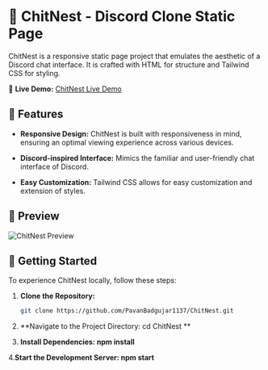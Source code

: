 # 🚀 ChitNest - Discord Clone Static Page


ChitNest is a responsive static page project that emulates the aesthetic of a Discord chat interface. It is crafted with HTML for structure and Tailwind CSS for styling.

🌈 **Live Demo:** [ChitNest Live Demo](https://chitnest.netlify.app/)

## 🌟 Features

- **Responsive Design:** ChitNest is built with responsiveness in mind, ensuring an optimal viewing experience across various devices.

- **Discord-inspired Interface:** Mimics the familiar and user-friendly chat interface of Discord.

- **Easy Customization:** Tailwind CSS allows for easy customization and extension of styles.

## 🎨 Preview

![ChitNest Preview](cdiscord.png)

## 🚀 Getting Started

To experience ChitNest locally, follow these steps:

1. **Clone the Repository:**

   ```bash
   git clone https://github.com/PavanBadgujar1137/ChitNest.git

2. **Navigate to the Project Directory: cd ChitNest **

3. **Install Dependencies: npm install**

4.**Start the Development Server: npm start**
